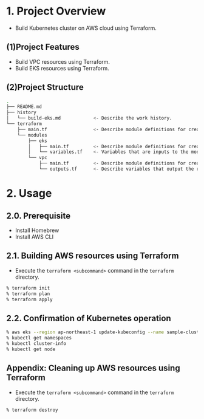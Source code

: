 ###
###

# 1. Project Overview
* Build Kubernetes cluster on AWS cloud using Terraform.

## (1)Project Features
* Build VPC resources using Terraform.
* Build EKS resources using Terraform.

## (2)Project Structure
```sh
.
├── README.md
├── history
│   └── build-eks.md            <- Describe the work history.
└── terraform
    ├── main.tf                 <- Describe module definitions for creating resources.
    └── modules
        ├── eks
        │   ├── main.tf         <- Describe module definitions for creating resources related to EKS.
        │   └── variables.tf    <- Variables that are inputs to the module (like function arguments).
        └── vpc
            ├── main.tf         <- Describe module definitions for creating resources related to VPC.
            └── outputs.tf      <- Describe variables that output the results of the module (like the return value of a function)
```

# 2. Usage
## 2.0. Prerequisite
* Install Homebrew
* Install AWS CLI

## 2.1. Building AWS resources using Terraform
* Execute the `terraform <subcommand>` command in the `terraform` directory.

```sh
% terraform init
% terraform plan
% terraform apply
```

## 2.2. Confirmation of Kubernetes operation

```sh
% aws eks --region ap-northeast-1 update-kubeconfig --name sample-cluster
% kubectl get namespaces
% kubectl cluster-info
% kubectl get node
```

## Appendix: Cleaning up AWS resources using Terraform
* Execute the `terraform <subcommand>` command in the `terraform` directory.

```sh
% terraform destroy
```

